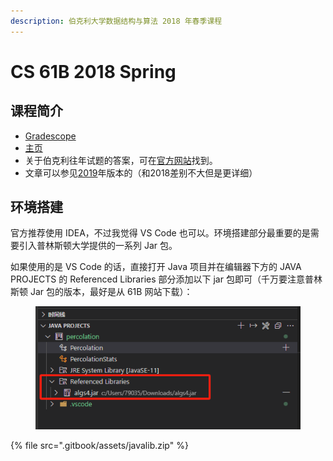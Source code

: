 ```yaml
---
description: 伯克利大学数据结构与算法 2018 年春季课程
---
```


# CS 61B 2018 Spring

## 课程简介

* [Gradescope](https://www.gradescope.com/courses/20666)
* [主页](https://sp18.datastructur.es/index.html)
* 关于伯克利往年试题的答案，可在[官方网站](https://tbp.studentorg.berkeley.edu/courses/cs/61b/)找到。
* 文章可以参见[2019](https://joshhug.gitbooks.io/hug61b/content/)年版本的（和2018差别不大但是更详细）

## 环境搭建

官方推荐使用 IDEA，不过我觉得 VS Code 也可以。环境搭建部分最重要的是需要引入普林斯顿大学提供的一系列 Jar 包。

如果使用的是 VS Code 的话，直接打开 Java 项目并在编辑器下方的 JAVA PROJECTS 的 Referenced Libraries 部分添加以下 jar 包即可（千万要注意普林斯顿 Jar 包的版本，最好是从 61B 网站下载）：

<figure><img src=".gitbook/assets/image (6).png" alt=""><figcaption></figcaption></figure>

{% file src=".gitbook/assets/javalib.zip" %}
